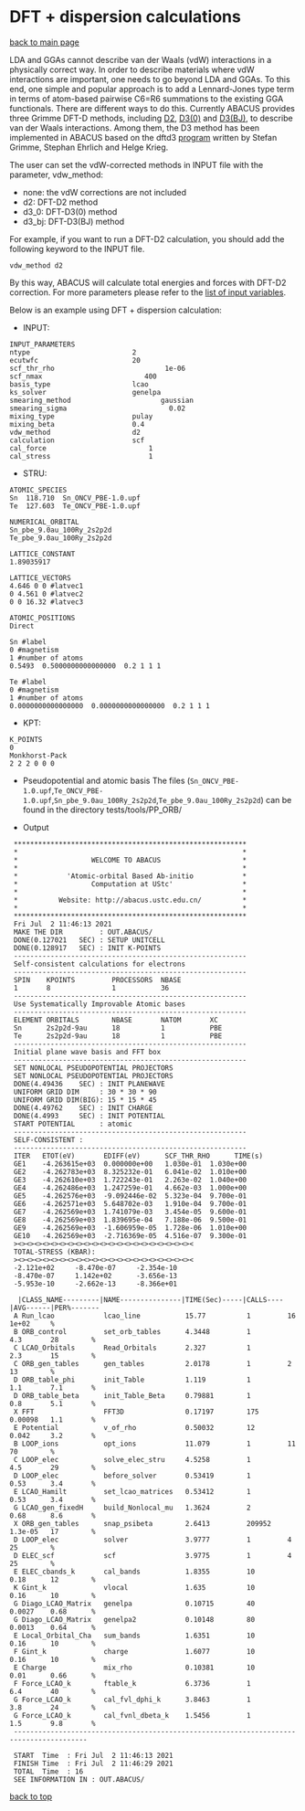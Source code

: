 # DFT + dispersion calculations

[back to main page](../../README.md)

LDA and GGAs cannot describe van der Waals (vdW) interactions in a physically correct way. In order to describe materials where vdW interactions are important, one needs to go beyond LDA and GGAs. To this end, one simple and popular approach is to add a Lennard-Jones type term in terms of atom-based pairwise C6=R6 summations to the existing GGA functionals. There are different ways to do this. Currently ABACUS provides three Grimme DFT-D methods, including [D2](https://onlinelibrary.wiley.com/doi/abs/10.1002/jcc.20495), [D3(0)](https://aip.scitation.org/doi/10.1063/1.3382344) and [D3(BJ)](https://onlinelibrary.wiley.com/doi/abs/10.1002/jcc.21759), to describe van der Waals interactions. Among them, the D3 method has been implemented in ABACUS based on the
dftd3 [program](https://www.chemie.uni-bonn.de/pctc/mulliken-center/software/dft-d3) written by Stefan Grimme, Stephan Ehrlich and Helge Krieg.

The user can set the vdW-corrected methods in INPUT file with the parameter, vdw_method:

   - none: the vdW corrections are not included
   - d2: DFT-D2 method
   - d3_0: DFT-D3(0) method
   - d3_bj: DFT-D3(BJ) method

For example, if you want to run a DFT-D2 calculation, you should add the following keyword to the INPUT file.
```
vdw_method d2
```
By this way, ABACUS will calculate total energies and forces with DFT-D2 correction. For more parameters please refer to the [list of input variables](../input-main.md#vdw-correction).

Below is an example using DFT + dispersion calculation:
- INPUT:

```
INPUT_PARAMETERS
ntype                         2
ecutwfc                       20
scf_thr_rho                           1e-06
scf_nmax                         400
basis_type                    lcao
ks_solver                     genelpa
smearing_method                      gaussian
smearing_sigma                         0.02
mixing_type                   pulay
mixing_beta                   0.4
vdw_method                    d2
calculation                   scf
cal_force                         1
cal_stress                        1
```

- STRU:

```
ATOMIC_SPECIES
Sn  118.710  Sn_ONCV_PBE-1.0.upf
Te  127.603  Te_ONCV_PBE-1.0.upf

NUMERICAL_ORBITAL
Sn_pbe_9.0au_100Ry_2s2p2d
Te_pbe_9.0au_100Ry_2s2p2d

LATTICE_CONSTANT
1.89035917

LATTICE_VECTORS
4.646 0 0 #latvec1
0 4.561 0 #latvec2
0 0 16.32 #latvec3

ATOMIC_POSITIONS
Direct

Sn #label
0 #magnetism
1 #number of atoms
0.5493  0.5000000000000000  0.2 1 1 1

Te #label
0 #magnetism
1 #number of atoms
0.0000000000000000  0.0000000000000000  0.2 1 1 1
```

- KPT:

```
K_POINTS
0
Monkhorst-Pack
2 2 2 0 0 0
```

- Pseudopotential and atomic basis
The files (`Sn_ONCV_PBE-1.0.upf`,`Te_ONCV_PBE-1.0.upf`,`Sn_pbe_9.0au_100Ry_2s2p2d`,`Te_pbe_9.0au_100Ry_2s2p2d`) can be found in the directory tests/tools/PP_ORB/

- Output
```
 *********************************************************
 *                                                       *
 *                  WELCOME TO ABACUS                    *
 *                                                       *
 *            'Atomic-orbital Based Ab-initio            *
 *                  Computation at UStc'                 *
 *                                                       *
 *          Website: http://abacus.ustc.edu.cn/          *
 *                                                       *
 *********************************************************
 Fri Jul  2 11:46:13 2021
 MAKE THE DIR         : OUT.ABACUS/
 DONE(0.127021   SEC) : SETUP UNITCELL
 DONE(0.128917   SEC) : INIT K-POINTS
 ---------------------------------------------------------
 Self-consistent calculations for electrons
 ---------------------------------------------------------
 SPIN    KPOINTS         PROCESSORS  NBASE       
 1       8               1           36          
 ---------------------------------------------------------
 Use Systematically Improvable Atomic bases
 ---------------------------------------------------------
 ELEMENT ORBITALS        NBASE       NATOM       XC          
 Sn      2s2p2d-9au      18          1           PBE
 Te      2s2p2d-9au      18          1           PBE
 ---------------------------------------------------------
 Initial plane wave basis and FFT box
 ---------------------------------------------------------
 SET NONLOCAL PSEUDOPOTENTIAL PROJECTORS
 SET NONLOCAL PSEUDOPOTENTIAL PROJECTORS
 DONE(4.49436    SEC) : INIT PLANEWAVE
 UNIFORM GRID DIM     : 30 * 30 * 90
 UNIFORM GRID DIM(BIG): 15 * 15 * 45
 DONE(4.49762    SEC) : INIT CHARGE
 DONE(4.4993     SEC) : INIT POTENTIAL
 START POTENTIAL      : atomic
 ---------------------------------------------------------
 SELF-CONSISTENT : 
 ---------------------------------------------------------
 ITER   ETOT(eV)       EDIFF(eV)      SCF_THR_RHO      TIME(s)    
 GE1    -4.263615e+03  0.000000e+00   1.030e-01  1.030e+00  
 GE2    -4.262783e+03  8.325232e-01   6.041e-02  1.010e+00  
 GE3    -4.262610e+03  1.722243e-01   2.263e-02  1.040e+00  
 GE4    -4.262486e+03  1.247259e-01   4.662e-03  1.000e+00  
 GE5    -4.262576e+03  -9.092446e-02  5.323e-04  9.700e-01  
 GE6    -4.262571e+03  5.648702e-03   1.910e-04  9.700e-01  
 GE7    -4.262569e+03  1.741079e-03   3.454e-05  9.600e-01  
 GE8    -4.262569e+03  1.839695e-04   7.188e-06  9.500e-01  
 GE9    -4.262569e+03  -1.606959e-05  1.728e-06  1.010e+00  
 GE10   -4.262569e+03  -2.716369e-05  4.516e-07  9.300e-01  
 ><><><><><><><><><><><><><><><><><><><><><><
 TOTAL-STRESS (KBAR):
 ><><><><><><><><><><><><><><><><><><><><><><
 -2.121e+02     -8.470e-07     -2.354e-10     
 -8.470e-07     1.142e+02      -3.656e-13     
 -5.953e-10     -2.662e-13     -8.366e+01     

  |CLASS_NAME---------|NAME---------------|TIME(Sec)-----|CALLS----|AVG------|PER%-------
 A Run_lcao            lcao_line           15.77          1         16        1e+02     %
 B ORB_control         set_orb_tables      4.3448         1         4.3       28        %
 C LCAO_Orbitals       Read_Orbitals       2.327          1         2.3       15        %
 C ORB_gen_tables      gen_tables          2.0178         1         2         13        %
 D ORB_table_phi       init_Table          1.119          1         1.1       7.1       %
 D ORB_table_beta      init_Table_Beta     0.79881        1         0.8       5.1       %
 X FFT                 FFT3D               0.17197        175       0.00098   1.1       %
 E Potential           v_of_rho            0.50032        12        0.042     3.2       %
 B LOOP_ions           opt_ions            11.079         1         11        70        %
 C LOOP_elec           solve_elec_stru     4.5258         1         4.5       29        %
 D LOOP_elec           before_solver       0.53419        1         0.53      3.4       %
 E LCAO_Hamilt         set_lcao_matrices   0.53412        1         0.53      3.4       %
 G LCAO_gen_fixedH     build_Nonlocal_mu   1.3624         2         0.68      8.6       %
 X ORB_gen_tables      snap_psibeta        2.6413         209952    1.3e-05   17        %
 D LOOP_elec           solver              3.9777         1         4         25        %
 D ELEC_scf            scf                 3.9775         1         4         25        %
 E ELEC_cbands_k       cal_bands           1.8355         10        0.18      12        %
 K Gint_k              vlocal              1.635          10        0.16      10        %
 G Diago_LCAO_Matrix   genelpa             0.10715        40        0.0027    0.68      %
 G Diago_LCAO_Matrix   genelpa2            0.10148        80        0.0013    0.64      %
 E Local_Orbital_Cha   sum_bands           1.6351         10        0.16      10        %
 F Gint_k              charge              1.6077         10        0.16      10        %
 E Charge              mix_rho             0.10381        10        0.01      0.66      %
 F Force_LCAO_k        ftable_k            6.3736         1         6.4       40        %
 G Force_LCAO_k        cal_fvl_dphi_k      3.8463         1         3.8       24        %
 G Force_LCAO_k        cal_fvnl_dbeta_k    1.5456         1         1.5       9.8       %
 ----------------------------------------------------------------------------------------

 START  Time  : Fri Jul  2 11:46:13 2021
 FINISH Time  : Fri Jul  2 11:46:29 2021
 TOTAL  Time  : 16
 SEE INFORMATION IN : OUT.ABACUS/

```

[back to top](#DFT-+-dispersion-calculations)
